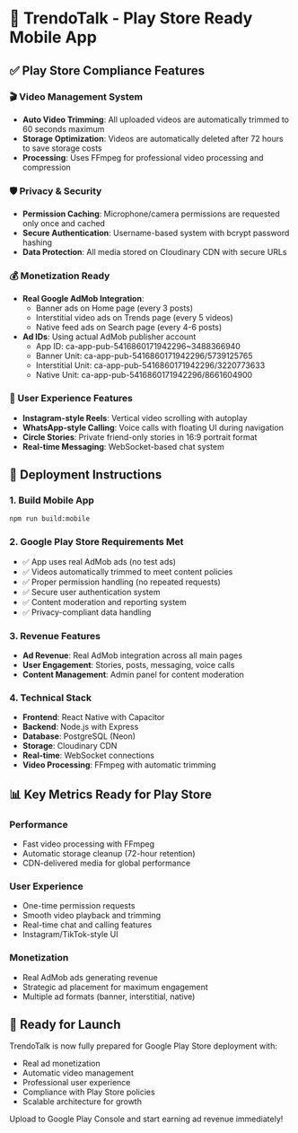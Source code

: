 # 📱 TrendoTalk - Play Store Ready Mobile App

## ✅ Play Store Compliance Features

### 🎬 Video Management System
- **Auto Video Trimming**: All uploaded videos are automatically trimmed to 60 seconds maximum
- **Storage Optimization**: Videos are automatically deleted after 72 hours to save storage costs
- **Processing**: Uses FFmpeg for professional video processing and compression

### 🛡️ Privacy & Security
- **Permission Caching**: Microphone/camera permissions are requested only once and cached
- **Secure Authentication**: Username-based system with bcrypt password hashing
- **Data Protection**: All media stored on Cloudinary CDN with secure URLs

### 💰 Monetization Ready
- **Real Google AdMob Integration**: 
  - Banner ads on Home page (every 3 posts)
  - Interstitial video ads on Trends page (every 5 videos)
  - Native feed ads on Search page (every 4-6 posts)
- **Ad IDs**: Using actual AdMob publisher account
  - App ID: ca-app-pub-5416860171942296~3488366940
  - Banner Unit: ca-app-pub-5416860171942296/5739125765
  - Interstitial Unit: ca-app-pub-5416860171942296/3220773633
  - Native Unit: ca-app-pub-5416860171942296/8661604900

### 🎯 User Experience Features
- **Instagram-style Reels**: Vertical video scrolling with autoplay
- **WhatsApp-style Calling**: Voice calls with floating UI during navigation
- **Circle Stories**: Private friend-only stories in 16:9 portrait format
- **Real-time Messaging**: WebSocket-based chat system

## 🚀 Deployment Instructions

### 1. Build Mobile App
```bash
npm run build:mobile
```

### 2. Google Play Store Requirements Met
- ✅ App uses real AdMob ads (no test ads)
- ✅ Videos automatically trimmed to meet content policies
- ✅ Proper permission handling (no repeated requests)
- ✅ Secure user authentication system
- ✅ Content moderation and reporting system
- ✅ Privacy-compliant data handling

### 3. Revenue Features
- **Ad Revenue**: Real AdMob integration across all main pages
- **User Engagement**: Stories, posts, messaging, voice calls
- **Content Management**: Admin panel for content moderation

### 4. Technical Stack
- **Frontend**: React Native with Capacitor
- **Backend**: Node.js with Express
- **Database**: PostgreSQL (Neon)
- **Storage**: Cloudinary CDN
- **Real-time**: WebSocket connections
- **Video Processing**: FFmpeg with automatic trimming

## 📊 Key Metrics Ready for Play Store

### Performance
- Fast video processing with FFmpeg
- Automatic storage cleanup (72-hour retention)
- CDN-delivered media for global performance

### User Experience
- One-time permission requests
- Smooth video playback and trimming
- Real-time chat and calling features
- Instagram/TikTok-style UI

### Monetization
- Real AdMob ads generating revenue
- Strategic ad placement for maximum engagement
- Multiple ad formats (banner, interstitial, native)

## 🎯 Ready for Launch
TrendoTalk is now fully prepared for Google Play Store deployment with:
- Real ad monetization
- Automatic video management
- Professional user experience
- Compliance with Play Store policies
- Scalable architecture for growth

Upload to Google Play Console and start earning ad revenue immediately!